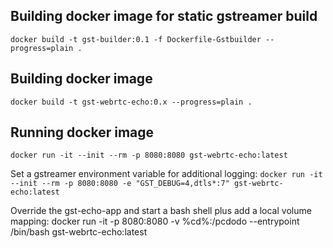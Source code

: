 ## Building docker image for static gstreamer build

`docker build -t gst-builder:0.1 -f Dockerfile-Gstbuilder --progress=plain .`

## Building docker image

`docker build -t gst-webrtc-echo:0.x --progress=plain .`

## Running docker image

`docker run -it --init --rm -p 8080:8080 gst-webrtc-echo:latest`

Set a gstreamer environment variable for additional logging:
`docker run -it --init --rm -p 8080:8080 -e "GST_DEBUG=4,dtls*:7" gst-webrtc-echo:latest`

Override the gst-echo-app and start a bash shell plus add a local volume mapping:
docker run -it -p 8080:8080 -v %cd%:/pcdodo --entrypoint /bin/bash gst-webrtc-echo:latest